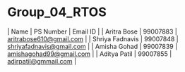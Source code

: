 # Group_04_RTOS

| Name | PS Number | Email ID |
| Aritra Bose | 99007883 | aritrabose610@gmail.com |
| Shriya Fadnavis | 99007848 | shriyafadnavis@gmail.com |
| Amisha Gohad | 99007839 | amishagohad99@gmail.com |
| Aditya Patil | 99007855 | adirpatil@gmmail.com |
